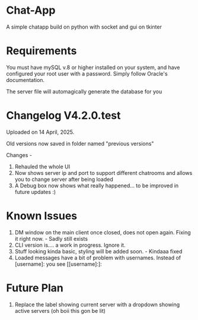 # Chat-App
A simple chatapp build on python with socket and gui on tkinter

# Requirements

You must have mySQL v.8 or higher installed on your system, and have configured your root user with a password. Simply follow Oracle's documentation.

The server file will automagically generate the database for you

# Changelog V4.2.0.test

Uploaded on 14 April, 2025.

Old versions now saved in folder named "previous versions"

Changes - 
1. Rehauled the whole UI
2. Now shows server ip and port to support different chatrooms and allows you to change server after being loaded
3. A Debug box now shows what really happened... to be improved in future updates :)

# Known Issues

1. DM window on the main client once closed, does not open again. Fixing it right now. - Sadly still exists
3. CLI version is.... a work in progress. Ignore it.
3. Stuff looking kinda basic, styling will be added soon. - Kindaaa fixed
4. Loaded messages have a bit of problem with usernames. Instead of [username]: you see [[username]:]:

# Future Plan

1. Replace the label showing current server with a dropdown showing active servers (oh boii this gon be lit)